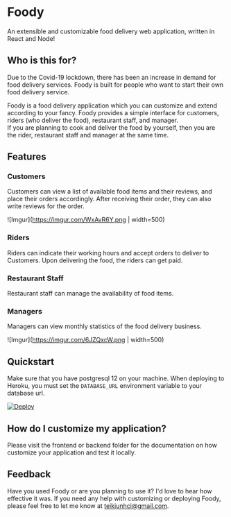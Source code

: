 # Foody
An extensible and customizable food delivery web application, written in React and Node!

## Who is this for?  
Due to the Covid-19 lockdown, there has been an increase in demand for food delivery services.
Foody is built for people who want to start their own food delivery service.

Foody is a food delivery application which you can customize and extend according to your fancy. 
Foody provides a simple interface for customers, riders (who deliver the food), restaurant staff, and manager.  
If you are planning to cook and deliver the food by yourself, then you are the rider, restaurant staff and manager at the same time.

## Features
### Customers
Customers can view a list of available food items and their reviews, and place their orders accordingly. 
After receiving their order, they can also write reviews for the order.

![Imgur](https://imgur.com/WxAvR6Y.png | width=500)

### Riders
Riders can indicate their working hours and accept orders to deliver to Customers. Upon delivering the food, the riders can get paid.

### Restaurant Staff
Restaurant staff can manage the availability of food items.


### Managers
Managers can view monthly statistics of the food delivery business.

![Imgur](https://imgur.com/6JZQxcW.png | width=500)

## Quickstart
Make sure that you have postgresql 12 on your machine.
When deploying to Heroku, you must set the `DATABASE_URL` environment variable to your database url.

[![Deploy](https://www.herokucdn.com/deploy/button.svg)](https://id.heroku.com/login)

## How do I customize my application?
Please visit the frontend or backend folder for the documentation on how customize your application and test it locally.

## Feedback 
Have you used Foody or are you planning to use it? I'd love to hear how effective it was. 
If you need any help with customizing or deploying Foody, please feel free to let me know at teikjunhci@gmail.com.
